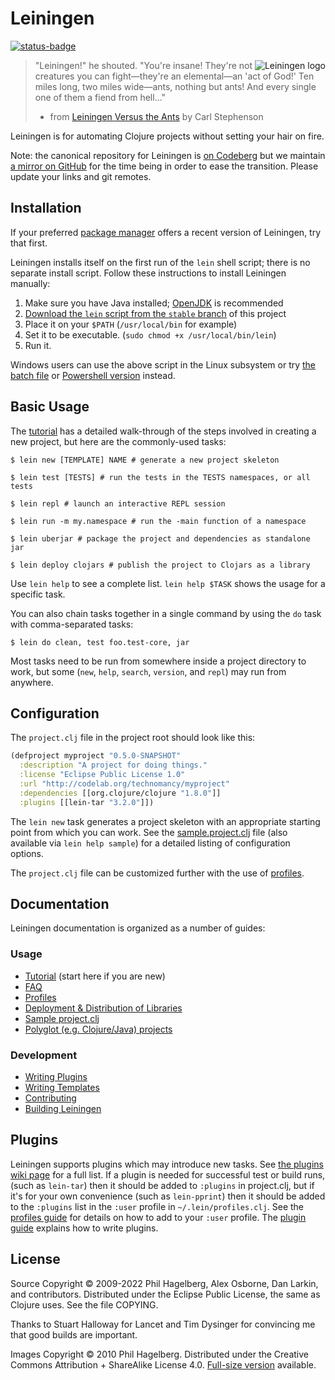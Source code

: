 # Leiningen

[![status-badge](https://ci.codeberg.org/api/badges/leiningen/leiningen/status.svg)](https://ci.codeberg.org/leiningen/leiningen)

<img src="https://leiningen.org/img/leiningen.jpg"
 alt="Leiningen logo" title="The man himself" align="right" />

> "Leiningen!" he shouted. "You're insane! They're not creatures you can
> fight&mdash;they're an elemental&mdash;an 'act of God!' Ten miles long, two
> miles wide&mdash;ants, nothing but ants! And every single one of them a
> fiend from hell..."
> - from [Leiningen Versus the Ants](http://www.classicshorts.com/stories/lvta.html) by Carl Stephenson

Leiningen is for automating Clojure projects without setting your hair on fire.

Note: the canonical repository for Leiningen is [on
Codeberg](https://codeberg.org/leiningen/leiningen) but we maintain [a
mirror on GitHub](https://github.com/technomancy/leiningen) for the
time being in order to ease the transition. Please update your links
and git remotes.

## Installation

If your preferred
[package manager](https://codeberg.org/leiningen/leiningen/wiki/Packaging)
offers a recent version of Leiningen, try that first.

Leiningen installs itself on the first run of the `lein` shell script; there is no
separate install script.  Follow these instructions to install Leiningen manually:

1. Make sure you have Java installed; [OpenJDK](https://adoptium.net) is recommended
2. [Download the `lein` script from the `stable` branch](https://raw.githubusercontent.com/technomancy/leiningen/stable/bin/lein)
 of this project
3. Place it on your `$PATH` (`/usr/local/bin` for example)
4. Set it to be executable. (`sudo chmod +x /usr/local/bin/lein`)
5. Run it.

Windows users can use the above script in the Linux subsystem or try
[the batch file](https://raw.githubusercontent.com/technomancy/leiningen/stable/bin/lein.bat) or
[Powershell version](https://raw.githubusercontent.com/technomancy/leiningen/stable/bin/lein.ps1)
instead.

## Basic Usage

The
[tutorial](https://codeberg.org/leiningen/leiningen/src/stable/doc/TUTORIAL.md)
has a detailed walk-through of the steps involved in creating a new
project, but here are the commonly-used tasks:

    $ lein new [TEMPLATE] NAME # generate a new project skeleton

    $ lein test [TESTS] # run the tests in the TESTS namespaces, or all tests

    $ lein repl # launch an interactive REPL session

    $ lein run -m my.namespace # run the -main function of a namespace

    $ lein uberjar # package the project and dependencies as standalone jar

    $ lein deploy clojars # publish the project to Clojars as a library

Use `lein help` to see a complete list. `lein help $TASK` shows the
usage for a specific task.

You can also chain tasks together in a single command by using the
`do` task with comma-separated tasks:

    $ lein do clean, test foo.test-core, jar

Most tasks need to be run from somewhere inside a project directory to
work, but some (`new`, `help`, `search`, `version`, and `repl`) may
run from anywhere.

## Configuration

The `project.clj` file in the project root should look like this:

```clj
(defproject myproject "0.5.0-SNAPSHOT"
  :description "A project for doing things."
  :license "Eclipse Public License 1.0"
  :url "http://codelab.org/technomancy/myproject"
  :dependencies [[org.clojure/clojure "1.8.0"]]
  :plugins [[lein-tar "3.2.0"]])
```

The `lein new` task generates a project skeleton with an appropriate
starting point from which you can work. See the
[sample.project.clj](https://codeberg.org/leiningen/leiningen/src/stable/sample.project.clj)
file (also available via `lein help sample`) for a detailed listing of
configuration options.

The `project.clj` file can be customized further with the use of
[profiles](https://codeberg.org/leiningen/leiningen/src/stable/doc/PROFILES.md).

## Documentation

Leiningen documentation is organized as a number of guides:

### Usage

 * [Tutorial](https://codeberg.org/leiningen/leiningen/src/stable/doc/TUTORIAL.md) (start here if you are new)
 * [FAQ](https://codeberg.org/leiningen/leiningen/src/stable/doc/FAQ.md)
 * [Profiles](https://codeberg.org/leiningen/leiningen/src/stable/doc/PROFILES.md)
 * [Deployment & Distribution of Libraries](https://codeberg.org/leiningen/leiningen/src/stable/doc/DEPLOY.md)
 * [Sample project.clj](https://codeberg.org/leiningen/leiningen/src/stable/sample.project.clj)
 * [Polyglot (e.g. Clojure/Java) projects](https://codeberg.org/leiningen/leiningen/src/stable/doc/MIXED_PROJECTS.md)

### Development

* [Writing Plugins](https://codeberg.org/leiningen/leiningen/src/stable/doc/PLUGINS.md)
* [Writing Templates](https://codeberg.org/leiningen/leiningen/src/stable/doc/TEMPLATES.md)
* [Contributing](https://codeberg.org/leiningen/leiningen/src/stable/CONTRIBUTING.md)
* [Building Leiningen](https://codeberg.org/leiningen/leiningen/src/stable/CONTRIBUTING.md#bootstrapping)

## Plugins

Leiningen supports plugins which may introduce new tasks. See
[the plugins wiki page](https://codeberg.org/leiningen/leiningen/wiki/Plugins)
for a full list. If a plugin is needed for successful test or build
runs, (such as `lein-tar`) then it should be added to `:plugins` in
project.clj, but if it's for your own convenience (such as
`lein-pprint`) then it should be added to the `:plugins` list in the
`:user` profile in `~/.lein/profiles.clj`. See the
[profiles guide](https://codeberg.org/leiningen/leiningen/src/stable/doc/PROFILES.md)
for details on how to add to your `:user` profile. The
[plugin guide](https://codeberg.org/leiningen/leiningen/src/stable/doc/PLUGINS.md)
explains how to write plugins.

## License

Source Copyright © 2009-2022 Phil Hagelberg, Alex Osborne, Dan Larkin, and
contributors.
Distributed under the Eclipse Public License, the same as Clojure
uses. See the file COPYING.

Thanks to Stuart Halloway for Lancet and Tim Dysinger for convincing
me that good builds are important.

Images Copyright © 2010 Phil Hagelberg. Distributed under the Creative
Commons Attribution + ShareAlike
License 4.0. [Full-size version](https://leiningen.org/img/leiningen-full.jpg)
available.
